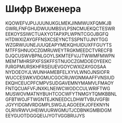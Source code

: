# Шифр Виженера

KQOWEFVJPUJUUNUKGLMEKJINMWUXFQMKJB
GWRLFNFGHUDWUUMBSVLPSNCMUEKQCTESWR
EEKOYSSIWCTUAXYOTAPXPLWPNTCGOJBGFQ
HTDWXIZAYGFFNSXCSEYNCTSSPNTUJNYTGG
WZGRWUUNEJUUQEAPYMEKQHUIDUXFFGUYTS
MTFFSHNUOCZGMRUWEYTRGKMEEDCTVRECFB
DJQCUSWVBPNLGOYLSKMTEFVJJTWWMFMWPN
MEMTMHRSPXFSSKFFSTNUOCZGMDOEOYEEKC
PJRGPMURSKHFRSEIUEVGOYCWXIZAYGOSAA
NYDOEOYJLWUNHAMEBFELXYVLWNOJNSIOFR
WUCCESWKVIDGMUCGOCRUWGNMAAFFVNSIUD
EKQHCEUCPFCMPVSUDGAVEMNYMAMVLFMAOY
FNTQCUAFVFJNXKLNEIWCWODCCULWRIFTWG
MUSWOVMATNYBUHTCOCWFYTNMGYTQMKBBNL
GFBTWOJFTWGNTEJKNEEDCLDHWTVBUVGFBI
JGYYIDGMVRDGMPLSWGJLAGOEEKJOFEKNYN
OLRIVRWVUHEIWUURWGMUTJCDBNKGMBIDGM
EEYGUOTDGGQEUJYOTVGGBRUJYS
